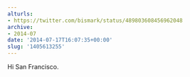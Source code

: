 ```yaml
---
alturls:
- https://twitter.com/bismark/status/489803608456962048
archive:
- 2014-07
date: '2014-07-17T16:07:35+00:00'
slug: '1405613255'
---
```


Hi San Francisco.

